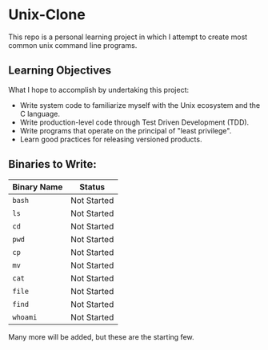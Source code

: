 # Unix-Clone
This repo is a personal learning project in which I attempt to create most common unix command line programs.

## Learning Objectives

What I hope to accomplish by undertaking this project:

- Write system code to familiarize myself with the Unix ecosystem and the C language.
- Write production-level code through Test Driven Development (TDD).
- Write programs that operate on the principal of "least privilege".
- Learn good practices for releasing versioned products.

## Binaries to Write:

| Binary Name | Status |
| --- | --- |
| `bash` | Not Started |
| `ls` | Not Started |
| `cd` | Not Started |
| `pwd` | Not Started |
| `cp` | Not Started |
| `mv` | Not Started |
| `cat` | Not Started |
| `file` | Not Started |
| `find` | Not Started |
| `whoami` | Not Started |

Many more will be added, but these are the starting few.

